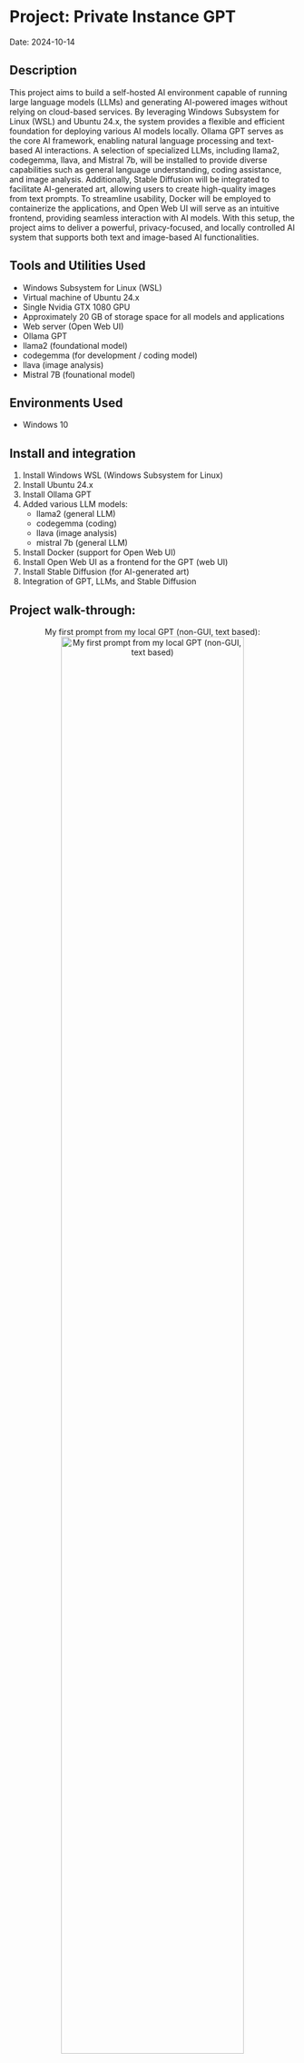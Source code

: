 # Project:  Private Instance GPT
Date:  2024-10-14

<h2>Description</h2>
This project aims to build a self-hosted AI environment capable of running large language models (LLMs) and generating AI-powered images without relying on cloud-based services. By leveraging Windows Subsystem for Linux (WSL) and Ubuntu 24.x, the system provides a flexible and efficient foundation for deploying various AI models locally. Ollama GPT serves as the core AI framework, enabling natural language processing and text-based AI interactions. A selection of specialized LLMs, including llama2, codegemma, llava, and Mistral 7b, will be installed to provide diverse capabilities such as general language understanding, coding assistance, and image analysis. Additionally, Stable Diffusion will be integrated to facilitate AI-generated art, allowing users to create high-quality images from text prompts. To streamline usability, Docker will be employed to containerize the applications, and Open Web UI will serve as an intuitive frontend, providing seamless interaction with AI models. With this setup, the project aims to deliver a powerful, privacy-focused, and locally controlled AI system that supports both text and image-based AI functionalities.
<br />

<h2>Tools and Utilities Used</h2>
<ul>
<li>Windows Subsystem for Linux (WSL)</li>
<li>Virtual machine of Ubuntu 24.x</li>
<li>Single Nvidia GTX 1080 GPU</li>
<li>Approximately 20 GB of storage space for all models and applications</li>
<li>Web server (Open Web UI)</li>
<li>Ollama GPT</li>
<li>llama2 (foundational model)</li>
<li>codegemma (for development / coding model)</li>
<li>llava (image analysis)</li>
<li>Mistral 7B (founational model)</li></ul>

<h2>Environments Used</h2>
<ul><li>Windows 10</li></ul>

<h2>Install and integration</h2>
<ol>
  <li>Install Windows WSL (Windows Subsystem for Linux)</li>
  <li>Install Ubuntu 24.x</li>
  <li>Install Ollama GPT</li>
  <li>Added various LLM models:
    <ul>
      <li>llama2 (general LLM)</li>
      <li>codegemma (coding)</li>
      <li>llava (image analysis)</li>
      <li>mistral 7b (general LLM)</li>
    </ul>
  </li>
  <li>Install Docker (support for Open Web UI)</li>
  <li>Install Open Web UI as a frontend for the GPT (web UI)</li>
  <li>Install Stable Diffusion (for AI-generated art)</li>
  <li>Integration of GPT, LLMs, and Stable Diffusion</li>
</ol>

<h2>Project walk-through:</h2>
<p align="center">
My first prompt from my local GPT (non-GUI, text based): <br/>
<img src="https://imgur.com/UhhsI3Z.jpg" height="80%" width="80%" alt="My first prompt from my local GPT (non-GUI, text based)"/>
<br />
<br />
Monitoring the load on the GPU during a result:  <br/>
<img src="https://imgur.com/cYAKbWl.jpg" height="80%" width="80%" alt="Monitoring the load on the GPU during a result"/>
<br />
<br />
Open Web UI interface to llama2 LLM:  <br/>
<img src="https://imgur.com/JzgaGKb.jpg" height="80%" width="80%" alt="Open Web UI interface to llama2 LLM"/>
<br />
<br />
Test prompt to verify GUI of llama2 LLM is working:  <br/>
<img src="https://imgur.com/RpdPb9k.jpg" height="80%" width="80%" alt="Test prompt to verify GUI of llama2 LLM is working"/>
<br />
<br />
Addition of CodeGemma for development prompts (for me, Python):  <br/>
<img src="https://imgur.com/bjbzXhS.jpg" height="80%" width="80%" alt="Addition of CodeGemma for development prompts (for me, Python)"/>
<br />
<br />
Training the Model with new data, uploading documents to the LLM:  <br/>
<img src="https://imgur.com/1LD6guC.jpg" height="80%" width="80%" alt="Training the Model with new data, uploading documents to the LLM"/>
<br />
<br />
Validation of uploaded document is searchable in the LLM:  <br/>
<img src="https://imgur.com/ZKdjVvM.jpg" height="80%" width="80%" alt="Validation of uploaded document is searchable in the LLM"/>
<br />
<br />
Installation and verification of llava (image recognition) to LLM:  <br/>
<img src="https://imgur.com/jrUsW7j.jpg" height="80%" width="80%" alt="Installation and verification of llava (image recognition) to LLM"/>
<br />
<br />
Installation and verification of Minstral 7B to GPT:  <br/>
<img src="https://imgur.com/DkPlW1s.jpg" height="80%" width="80%" alt="Installation and verification of of Minstral 7B to GPT"/>
<br />
<br />
Installation and verification of Stable Diffision to GPT for image creation:  <br/>
<img src="https://imgur.com/PitAh4l.jpg" height="80%" width="80%" alt="Installation and verification of Stable Diffision to GPT for image creation"/>
<br />
<br />
Integration of Stable Diffision to LLM for image creation:  <br/>
<img src="https://imgur.com/HVoOrdD.jpg" height="80%" width="80%" alt="Integration of Stable Diffision to LLM for image creation"/>

